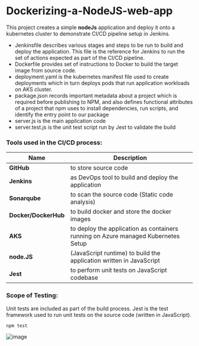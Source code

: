# Dockerizing-a-NodeJS-web-app

This project creates a simple **nodeJs** application and deploy it onto a kubernetes cluster to demonstrate CI/CD pipeline setup in Jenkins. 

- Jenkinsfile describes various stages and steps to be run to build and deploy the application. This file is the reference for Jenkins to run the set of actions expected as part of the CI/CD pipeline.
- Dockerfile provides set of instructions to Docker to build the target image from source code.
- deployment.yaml is the kubernetes manifest file used to create deployments which in turn deploys pods that run application workloads on AKS cluster.
- package.json records important metadata about a project which is required before publishing to NPM, and also defines functional attributes of a project that npm uses to install dependencies, run scripts, and identify the entry point to our package
- server.js is the main application code
- server.test.js is the unit test script run by Jest to validate the build


### Tools used in the CI/CD process:

| Name | Description |
| - | - |
| **GitHub** | to store source code |
| **Jenkins** | as DevOps tool to build and deploy the application |
| **Sonarqube** | to scan the source code (Static code analysis) |
| **Docker/DockerHub** | to build docker and store the docker images |
| **AKS** | to deploy the application as containers running on Azure managed Kubernetes Setup |
| **node.JS** | (JavaScript runtime) to build the application written in JavaScript |
| **Jest** | to perform unit tests on JavaScript codebase |

### Scope of Testing:

Unit tests are included as part of the build process. Jest is the test framework used to run unit tests on the source code (written in JavaScript). 

```
npm test
```


![image](https://user-images.githubusercontent.com/117923769/226842866-d2b300a0-19f8-489c-8dd0-a19d0140e2c5.png)

